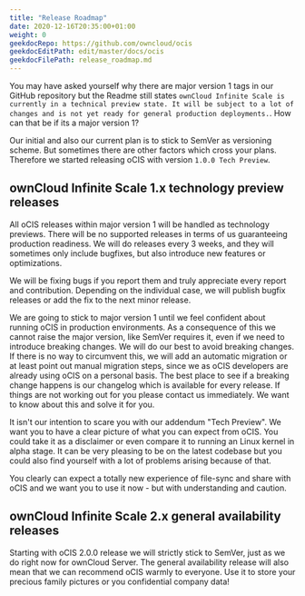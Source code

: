 ```yaml
---
title: "Release Roadmap"
date: 2020-12-16T20:35:00+01:00
weight: 0
geekdocRepo: https://github.com/owncloud/ocis
geekdocEditPath: edit/master/docs/ocis
geekdocFilePath: release_roadmap.md
---
```


You may have asked yourself why there are major version 1 tags in our GitHub repository but the Readme still states `ownCloud Infinite Scale is currently in a technical preview state. It will be subject to a lot of changes and is not yet ready for general production deployments.`. How can that be if its a major version 1?

Our initial and also our current plan is to stick to SemVer as versioning scheme. But sometimes there are other factors which cross your plans. Therefore we started releasing oCIS with version `1.0.0 Tech Preview`.

## ownCloud Infinite Scale 1.x technology preview releases

All oCIS releases within major version 1 will be handled as technology previews. There will be no supported releases in terms of us guaranteeing production readiness. We will do releases every 3 weeks, and they will sometimes only include bugfixes, but also introduce new features or optimizations.

We will be fixing bugs if you report them and truly appreciate every report and contribution. Depending on the individual case, we will publish bugfix releases or add the fix to the next minor release.

We are going to stick to major version 1 until we feel confident about running oCIS in production environments. As a consequence of this we cannot raise the major version, like SemVer requires it, even if we need to introduce breaking changes. We will do our best to avoid breaking changes. If there is no way to circumvent this, we will add an automatic migration or at least point out manual migration steps, since we as oCIS developers are already using oCIS on a personal basis. The best place to see if a breaking change happens is our changelog which is available for every release. If things are not working out for you please contact us immediately. We want to know about this and solve it for you.

It isn't our intention to scare you with our addendum "Tech Preview". We want you to have a clear picture of what you can expect from oCIS. You could take it as a disclaimer or even compare it to running an Linux kernel in alpha stage. It can be very pleasing to be on the latest codebase but you could also find yourself with a lot of problems arising because of that.

You clearly can expect a totally new experience of file-sync and share with oCIS and we want you to use it now - but with understanding and caution.

## ownCloud Infinite Scale 2.x general availability releases

Starting with oCIS 2.0.0 release we will strictly stick to SemVer, just as we do right now for ownCloud Server. The general availability release will also mean that we can recommend oCIS warmly to everyone. Use it to store your precious family pictures or you confidential company data!
